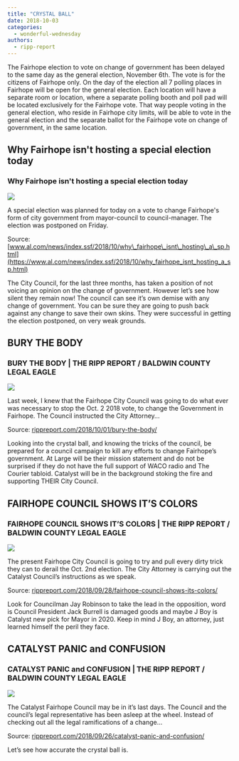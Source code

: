 ```yaml
---
title: "CRYSTAL BALL"
date: 2018-10-03
categories: 
  - wonderful-wednesday
authors: 
  - ripp-report
---
```


The Fairhope election to vote on change of government has been delayed to the same day as the general election, November 6th. The vote is for the citizens of Fairhope only. On the day of the election all 7 polling places in Fairhope will be open for the general election. Each location will have a separate room or location, where a separate polling booth and poll pad will be located exclusively for the Fairhope vote. That way people voting in the general election, who reside in Fairhope city limits, will be able to vote in the general election and the separate ballot for the Fairhope vote on change of government, in the same location.

## Why Fairhope isn't hosting a special election today

### Why Fairhope isn't hosting a special election today

![](https://expo.advance.net/img/204dfbb0a8/width960/bb1_jayrobinson1.jpeg)

A special election was planned for today on a vote to change Fairhope's form of city government from mayor-council to council-manager. The election was postponed on Friday.

Source: [www.al.com/news/index.ssf/2018/10/why\_fairhope\_isnt\_hosting\_a\_sp.html](https://www.al.com/news/index.ssf/2018/10/why_fairhope_isnt_hosting_a_sp.html)

The City Council, for the last three months, has taken a position of not voicing an opinion on the change of government. However let’s see how silent they remain now! The council can see it’s own demise with any change of government. You can be sure they are going to push back against any change to save their own skins. They were successful in getting the election postponed, on very weak grounds.

## BURY THE BODY

### BURY THE BODY | THE RIPP REPORT / BALDWIN COUNTY LEGAL EAGLE

![](https://cdn.rippreport.com/wp-content/uploads/2018/10/shovel.jpg)

Last week, I knew that the Fairhope City Council was going to do what ever was necessary to stop the Oct. 2 2018 vote, to change the Government in Fairhope. The Council instructed the City Attorney…

Source: [rippreport.com/2018/10/01/bury-the-body/](https://rippreport.com/bury-the-body/)

Looking into the crystal ball, and knowing the tricks of the council, be prepared for a council campaign to kill any efforts to change Fairhope’s government. At Large will be their mission statement and do not be surprised if they do not have the full support of WACO radio and The Courier tabloid. Catalyst will be in the background stoking the fire and supporting THEIR City Council.

## FAIRHOPE COUNCIL SHOWS IT’S COLORS

### FAIRHOPE COUNCIL SHOWS IT’S COLORS | THE RIPP REPORT / BALDWIN COUNTY LEGAL EAGLE

![](https://cdn.rippreport.com/wp-content/uploads/2018/09/puzzle-1152794_640.jpg)

The present Fairhope City Council is going to try and pull every dirty trick they can to derail the Oct. 2nd election. The City Attorney is carrying out the Catalyst Council’s instructions as we speak.

Source: [rippreport.com/2018/09/28/fairhope-council-shows-its-colors/](https://rippreport.com/fairhope-council-shows-its-colors/)

Look for Councilman Jay Robinson to take the lead in the opposition, word is Council President Jack Burrell is damaged goods and maybe J Boy is Catalyst new pick for Mayor in 2020. Keep in mind J Boy, an attorney, just learned himself the peril they face.

## CATALYST PANIC and CONFUSION

### CATALYST PANIC and CONFUSION | THE RIPP REPORT / BALDWIN COUNTY LEGAL EAGLE

![](https://cdn.rippreport.com/wp-content/uploads/2018/09/1600px-Panic_button.jpg)

The Catalyst Fairhope Council may be in it’s last days. The Council and the council’s legal representative has been asleep at the wheel. Instead of checking out all the legal ramifications of a change…

Source: [rippreport.com/2018/09/26/catalyst-panic-and-confusion/](https://rippreport.com/catalyst-panic-and-confusion/)

Let’s see how accurate the crystal ball is.
